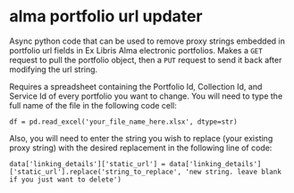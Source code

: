 # alma portfolio url updater
Async python code that can be used to remove proxy strings embedded in portfolio url fields in Ex Libris Alma electronic portfolios. Makes a ```GET``` request to pull the portfolio object, then a ```PUT``` request to send it back after modifying the url string.


Requires a spreadsheet containing the Portfolio Id, Collection Id, and Service Id of every portfolio you want to change. You will need to type the full name of the file in the following code cell:

```df = pd.read_excel('your_file_name_here.xlsx', dtype=str) ```

Also, you will need to enter the string you wish to replace (your existing proxy string) with the desired replacement in the following line of code:

```data['linking_details']['static_url'] = data['linking_details']['static_url'].replace('string_to_replace', 'new string. leave blank if you just want to delete') ```
